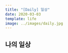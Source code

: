 ```yaml
---
title: "[Daily] 일상"
date: 2020-03-03
template: life
image: ../images/daily.jpg
---
```


## 나의 일상 
